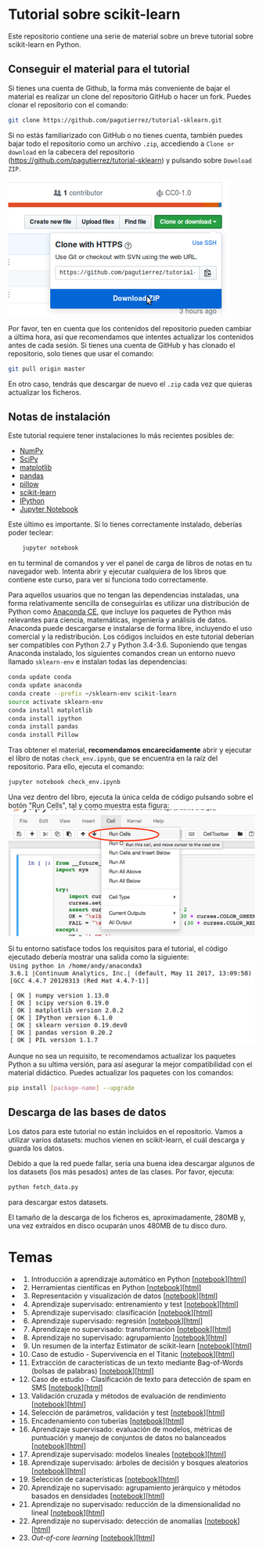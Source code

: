 Tutorial sobre scikit-learn
===========================


Este repositorio contiene una serie de material sobre un breve tutorial sobre scikit-learn en Python.


Conseguir el material para el tutorial
------------------

Si tienes una cuenta de Github, la forma más conveniente de bajar el material es realizar un clone del repositorio GitHub o hacer un fork. Puedes clonar el repositorio con el comando:
```bash
git clone https://github.com/pagutierrez/tutorial-sklearn.git

```

Si no estás familiarizado con GitHub o no tienes cuenta, también puedes bajar todo el repositorio como un archivo `.zip`, accediendo a ``Clone or download`` en la cabecera del repositorio (https://github.com/pagutierrez/tutorial-sklearn) y pulsando sobre ``Download ZIP``.

![](images/download-repo.png)

Por favor, ten en cuenta que los contenidos del repositorio pueden cambiar a última hora, así que recomendamos que intentes actualizar los contenidos antes de cada sesión. Si tienes una cuenta de GitHub y has clonado el repositorio, solo tienes que usar el comando:
```bash
git pull origin master
```
En otro caso, tendrás que descargar de nuevo el `.zip` cada vez que quieras actualizar los ficheros.


Notas de instalación
--------------------

Este tutorial requiere tener instalaciones lo más recientes posibles de:

- [NumPy](http://www.numpy.org)
- [SciPy](http://www.scipy.org)
- [matplotlib](http://matplotlib.org)
- [pandas](http://pandas.pydata.org)
- [pillow](https://python-pillow.org)
- [scikit-learn](http://scikit-learn.org/stable/)
- [IPython](http://ipython.readthedocs.org/en/stable/)
- [Jupyter Notebook](http://jupyter.org)


Este último es importante. Si lo tienes correctamente instalado, deberías poder teclear:
```bash
    jupyter notebook
```
en tu terminal de comandos y ver el panel de carga de libros de notas en tu navegador web. Intenta abrir y ejecutar cualquiera de los libros que contiene este curso, para ver si funciona todo correctamente.

Para aquellos usuarios que no tengan las dependencias instaladas, una forma relativamente sencilla de conseguirlas es utilizar una distribución de Python como [Anaconda CE](http://store.continuum.io/ "Anaconda CE"), que incluye los paquetes de Python más relevantes para ciencia, matemáticas, ingeniería y análisis de datos. Anaconda puede descargarse e instalarse de forma libre, incluyendo el uso comercial y la redistribución. Los códigos incluidos en este tutorial deberían ser compatibles con Python 2.7 y Python 3.4-3.6. Suponiendo que tengas Anaconda instalado, los siguientes comandos crean un entorno nuevo llamado `sklearn-env` e instalan todas las dependencias:
```bash
conda update conda
conda update anaconda
conda create --prefix ~/sklearn-env scikit-learn
source activate sklearn-env
conda install matplotlib
conda install ipython
conda install pandas
conda install Pillow
```

Tras obtener el material, **recomendamos encarecidamente** abrir y ejecutar el libro de notas ``check_env.ipynb``, que se encuentra en la raíz del repositorio. Para ello, ejecuta el comando:
```bash
jupyter notebook check_env.ipynb
```
Una vez dentro del libro, ejecuta la única celda de código pulsando sobre el botón "Run Cells", tal y como muestra esta figura:
![](images/check_env-1.png)

Si tu entorno satisface todos los requisitos para el tutorial, el código ejecutado debería mostrar una salida como la siguiente:
![](images/check_env-2.png)

Aunque no sea un requisito, te recomendamos actualizar los paquetes Python a su ultima versión, para así asegurar la mejor compatibilidad con el material didáctico. Puedes actualizar los paquetes con los comandos:
```bash
pip install [package-name] --upgrade
```


Descarga de las bases de datos
--------------

Los datos para este tutorial no están incluidos en el repositorio. Vamos a utilizar varios datasets: muchos vienen en scikit-learn, el cuál descarga y guarda los datos.

Debido a que la red puede fallar, sería una buena idea descargar algunos de los datasets (los más pesados) antes de las clases. Por favor, ejecuta:
```bash
python fetch_data.py
```
para descargar estos datasets.

El tamaño de la descarga de los ficheros es, aproximadamente, 280MB y, una vez extraídos en disco ocuparán unos 480MB de tu disco duro.


Temas
=======


- 01. Introducción a aprendizaje automático en Python [[notebook](notebooks-spanish/01-introduccion_aprendizaje_automatico.ipynb)][[html](notebooks-spanish/01-introduccion_aprendizaje_automatico.html)]
- 02. Herramientas científicas en Python [[notebook](notebooks-spanish/)][[html](notebooks-spanish/)]
- 03. Representación y visualización de datos [[notebook](notebooks-spanish/)][[html](notebooks-spanish/)]
- 04. Aprendizaje supervisado: entrenamiento y test [[notebook](notebooks-spanish/)][[html](notebooks-spanish/)]
- 05. Aprendizaje supervisado: clasificación [[notebook](notebooks-spanish/)][[html](notebooks-spanish/)]
- 06. Aprendizaje supervisado: regresión [[notebook](notebooks-spanish/)][[html](notebooks-spanish/)]
- 07. Aprendizaje no supervisado: transformación [[notebook](notebooks-spanish/)][[html](notebooks-spanish/)]
- 08. Aprendizaje no supervisado: agrupamiento [[notebook](notebooks-spanish/)][[html](notebooks-spanish/)]
- 09. Un resumen de la interfaz Estimator de scikit-learn [[notebook](notebooks-spanish/)][[html](notebooks-spanish/)]
- 10. Caso de estudio - Supervivencia en el Titanic [[notebook](notebooks-spanish/)][[html](notebooks-spanish/)]
- 11. Extracción de características de un texto mediante Bag-of-Words (bolsas de palabras) [[notebook](notebooks-spanish/)][[html](notebooks-spanish/)]
- 12. Caso de estudio - Clasificación de texto para detección de spam en SMS [[notebook](notebooks-spanish/)][[html](notebooks-spanish/)]
- 13. Validación cruzada y métodos de evaluación de rendimiento [[notebook](notebooks-spanish/)][[html](notebooks-spanish/)]
- 14. Selección de parámetros, validación y test [[notebook](notebooks-spanish/)][[html](notebooks-spanish/)]
- 15. Encadenamiento con tuberías [[notebook](notebooks-spanish/)][[html](notebooks-spanish/)]
- 16. Aprendizaje supervisado: evaluación de modelos, métricas de puntuación y manejo de conjuntos de datos no balanceados [[notebook](notebooks-spanish/)][[html](notebooks-spanish/)]
- 17. Aprendizaje supervisado: modelos lineales [[notebook](notebooks-spanish/)][[html](notebooks-spanish/)]
- 18. Aprendizaje supervisado: árboles de decisión y bosques aleatorios [[notebook](notebooks-spanish/)][[html](notebooks-spanish/)]
- 19. Selección de características [[notebook](notebooks-spanish/)][[html](notebooks-spanish/)]
- 20. Aprendizaje no supervisado: agrupamiento jerárquico y métodos basados en densidades [[notebook](notebooks-spanish/)][[html](notebooks-spanish/)]
- 21. Aprendizaje no supervisado: reducción de la dimensionalidad no lineal [[notebook](notebooks-spanish/)][[html](notebooks-spanish/)]
- 22. Aprendizaje no supervisado: detección de anomalías [[notebook](notebooks-spanish/)][[html](notebooks-spanish/)]
- 23. *Out-of-core learning* [[notebook](notebooks-spanish/)][[html](notebooks-spanish/)]
